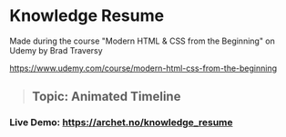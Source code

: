 # Knowledge Resume

Made during the course "Modern HTML & CSS from the Beginning" on Udemy by Brad Traversy

https://www.udemy.com/course/modern-html-css-from-the-beginning

> ## Topic: Animated Timeline

### Live Demo: https://archet.no/knowledge_resume
